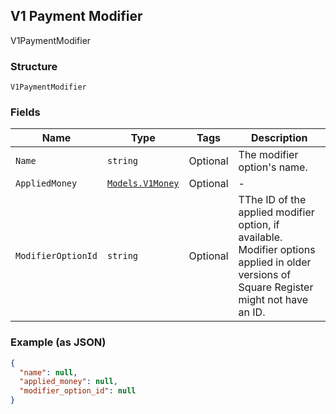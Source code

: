## V1 Payment Modifier

V1PaymentModifier

### Structure

`V1PaymentModifier`

### Fields

| Name | Type | Tags | Description |
|  --- | --- | --- | --- |
| `Name` | `string` | Optional | The modifier option's name. |
| `AppliedMoney` | [`Models.V1Money`](/doc/models/v1-money.md) | Optional | - |
| `ModifierOptionId` | `string` | Optional | TThe ID of the applied modifier option, if available. Modifier options applied in older versions of Square Register might not have an ID. |

### Example (as JSON)

```json
{
  "name": null,
  "applied_money": null,
  "modifier_option_id": null
}
```


